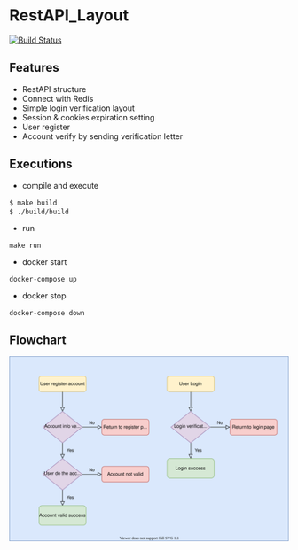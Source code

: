 # RestAPI_Layout

[![Build Status](https://www.travis-ci.com/yeejiac/WebAPI_layout.svg?branch=devel)](https://www.travis-ci.com/yeejiac/WebAPI_layout)

## Features

- RestAPI structure
- Connect with Redis
- Simple login verification layout
- Session & cookies expiration setting
- User register
- Account verify by sending verification letter

## Executions

- compile and execute
```
$ make build
$ ./build/build
```

- run 
```
make run
```

- docker start
```
docker-compose up
```

- docker stop
```
docker-compose down
```

## Flowchart

![Alt text](./flowchart.svg)